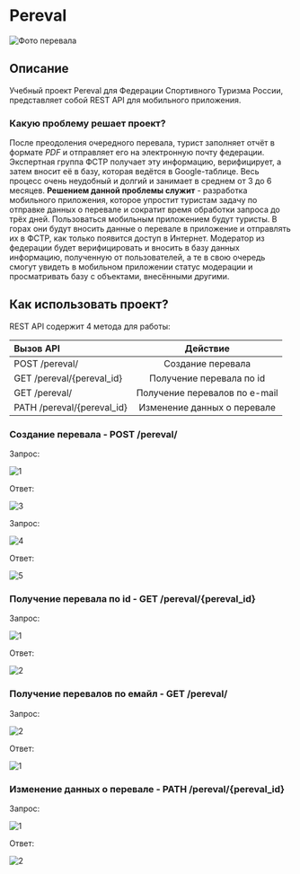 # Pereval

![Фото перевала](https://www.inyakutia.ru/upload/iblock/2fb/voskhozhdenie_na_pereval.jpg "Перевал")

## Описание
Учебный проект Pereval для Федерации Спортивного Туризма России, представляет собой REST API для мобильного приложения. 


### Какую проблему решает проект?
После преодоления очередного перевала, турист заполняет отчёт в формате
_PDF_  и отправляет его на электронную почту федерации. Экспертная группа
ФСТР получает эту информацию, верифицирует, а затем вносит её в базу, которая
ведётся в Google-таблице. Весь процесс очень неудобный и долгий и занимает в среднем
от 3 до 6 месяцев. **Решением данной проблемы служит** - разработка мобильного приложения,
которое упростит туристам задачу по отправке данных о перевале и сократит время обработки запроса
до трёх дней. Пользоваться мобильным приложением будут туристы. В горах они будут вносить данные о
перевале в приложение и отправлять их в ФСТР, как только появится доступ в Интернет. Модератор из федерации
будет верифицировать и вносить в базу данных информацию, полученную от пользователей, а те в свою очередь смогут 
увидеть в мобильном приложении статус модерации и просматривать базу с объектами, внесёнными другими.

## Как использовать проект?
REST API содержит 4 метода для работы:

| **Вызов API**                          |         **Действие**          |
|:---------------------------------------|:-----------------------------:|
| POST /pereval/                         |       Создание перевала       | 
| GET /pereval/{pereval_id}              |   Получение перевала по id    | 
| GET /pereval/                          | Получение перевалов по e-mail |
| PATH /pereval/{pereval_id}             |  Изменение данных о перевале  |
### Создание перевала - POST /pereval/ 
Запрос:

<img src="https://i.ibb.co/PNQD3QJ/1.png" alt="1" border="0">

Ответ:

<img src="https://i.ibb.co/0DF2tnN/3.png" alt="3" border="0">

Запрос:

<img src="https://i.ibb.co/KFKwZJW/4.png" alt="4" border="0">

Ответ:

<img src="https://i.ibb.co/9vBm5HQ/5.png" alt="5" border="0">

### Получение перевала по id - GET /pereval/{pereval_id}
Запрос:

<img src="https://i.ibb.co/g91BGc7/1.png" alt="1" border="0">

Ответ:

<img src="https://i.ibb.co/k2z9jt4/2.png" alt="2" border="0">

### Получение перевалов по емайл - GET /pereval/   
Запрос:

<img src="https://i.ibb.co/R7kwQbR/2.png" alt="2" border="0">

Ответ:

<img src="https://i.ibb.co/4JDj1nj/1.png" alt="1" border="0">

### Изменение данных о перевале - PATH /pereval/{pereval_id} 
Запрос:

<img src="https://i.ibb.co/SBNrKZg/1.png" alt="1" border="0">

Ответ:

<img src="https://i.ibb.co/T1fzxTH/2.png" alt="2" border="0">





